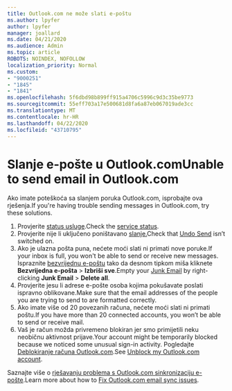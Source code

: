 ```yaml
---
title: Outlook.com ne može slati e-poštu
ms.author: lpyfer
author: lpyfer
manager: joallard
ms.date: 04/21/2020
ms.audience: Admin
ms.topic: article
ROBOTS: NOINDEX, NOFOLLOW
localization_priority: Normal
ms.custom:
- "9000251"
- "1845"
- "1841"
ms.openlocfilehash: 5f6dbd98b899ff915a4706c5996c9d3c35be9773
ms.sourcegitcommit: 55eff703a17e500681d8fa6a87eb067019ade3cc
ms.translationtype: MT
ms.contentlocale: hr-HR
ms.lasthandoff: 04/22/2020
ms.locfileid: "43710795"
---
```

# <a name="unable-to-send-email-in-outlookcom"></a><span data-ttu-id="bfb7d-102">Slanje e-pošte u Outlook.com</span><span class="sxs-lookup"><span data-stu-id="bfb7d-102">Unable to send email in Outlook.com</span></span>

<span data-ttu-id="bfb7d-103">Ako imate poteškoća sa slanjem poruka Outlook.com, isprobajte ova rješenja.</span><span class="sxs-lookup"><span data-stu-id="bfb7d-103">If you're having trouble sending messages in Outlook.com, try these solutions.</span></span>

1. <span data-ttu-id="bfb7d-104">Provjerite [status usluge](https://go.microsoft.com/fwlink/p/?linkid=837482).</span><span class="sxs-lookup"><span data-stu-id="bfb7d-104">Check the [service status](https://go.microsoft.com/fwlink/p/?linkid=837482).</span></span> 
2. <span data-ttu-id="bfb7d-105">Provjerite nije li uključeno poništavano [slanje.](https://outlook.live.com/mail/options/mail/messageContent/undoSend)</span><span class="sxs-lookup"><span data-stu-id="bfb7d-105">Check that [Undo Send](https://outlook.live.com/mail/options/mail/messageContent/undoSend) isn’t switched on.</span></span>
3. <span data-ttu-id="bfb7d-106">Ako je ulazna pošta puna, nećete moći slati ni primati nove poruke.</span><span class="sxs-lookup"><span data-stu-id="bfb7d-106">If your inbox is full, you won't be able to send or receive new messages.</span></span> <span data-ttu-id="bfb7d-107">Ispraznite [bezvrijednu e-poštu](https://outlook.live.com/mail/junkemail) tako da desnom tipkom miša kliknete **Bezvrijedna e-pošta** > **Izbriši sve**.</span><span class="sxs-lookup"><span data-stu-id="bfb7d-107">Empty your [Junk Email](https://outlook.live.com/mail/junkemail) by right-clicking **Junk Email** > **Delete all**.</span></span>
4. <span data-ttu-id="bfb7d-108">Provjerite jesu li adrese e-pošte osoba kojima pokušavate poslati ispravno oblikovane.</span><span class="sxs-lookup"><span data-stu-id="bfb7d-108">Make sure that the email addresses of the people you are trying to send to are formatted correctly.</span></span>
5. <span data-ttu-id="bfb7d-109">Ako imate više od 20 povezanih računa, nećete moći slati ni primati poštu.</span><span class="sxs-lookup"><span data-stu-id="bfb7d-109">If you have more than 20 connected accounts, you won’t be able to send or receive mail.</span></span>
6. <span data-ttu-id="bfb7d-110">Vaš je račun možda privremeno blokiran jer smo primijetili neku neobičnu aktivnost prijave.</span><span class="sxs-lookup"><span data-stu-id="bfb7d-110">Your account might be temporarily blocked because we noticed some unusual sign-in activity.</span></span> <span data-ttu-id="bfb7d-111">Pogledajte [Deblokiranje računa Outlook.com](https://support.office.com/article/f4ad2701-d166-4d8b-8a6a-9af2a1f8a4c4).</span><span class="sxs-lookup"><span data-stu-id="bfb7d-111">See [Unblock my Outlook.com account](https://support.office.com/article/f4ad2701-d166-4d8b-8a6a-9af2a1f8a4c4).</span></span>

<span data-ttu-id="bfb7d-112">Saznajte više o [rješavanju problema s Outlook.com sinkronizaciju e-pošte](https://support.office.com/article/d39e3341-8d79-4bf1-b3c7-ded602233642).</span><span class="sxs-lookup"><span data-stu-id="bfb7d-112">Learn more about how to [Fix Outlook.com email sync issues](https://support.office.com/article/d39e3341-8d79-4bf1-b3c7-ded602233642).</span></span>